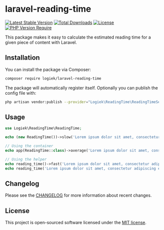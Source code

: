 # laravel-reading-time

[![Latest Stable Version](https://poser.pugx.org/logiek/laravel-reading-time/v/stable)](https://packagist.org/packages/logiek/laravel-reading-time) [![Total Downloads](https://poser.pugx.org/logiek/laravel-reading-time/downloads)](https://packagist.org/packages/logiek/laravel-reading-time) [![License](https://poser.pugx.org/logiek/laravel-reading-time/license)](https://packagist.org/packages/logiek/laravel-reading-time) [![PHP Version Require](http://poser.pugx.org/logiek/laravel-reading-time/require/php)](https://packagist.org/packages/logiek/laravel-reading-time)

This package makes it easy to calculate the estimated reading time for a given piece of content with Laravel.

## Installation

You can install the package via Composer:

``` bash
composer require logiek/laravel-reading-time
```

The package will automatically register itself. Optionally you can publish the config file with:

```bash
php artisan vendor:publish --provider="Logiek\ReadingTime\ReadingTimeServiceProvider" --tag="config"
```

## Usage

```php
use Logiek\ReadingTime\ReadingTime;

echo (new ReadingTime())->slow('Lorem ipsum dolor sit amet, consectetur adipiscing elit.');

// Using the container
echo app(ReadingTime::class)->average('Lorem ipsum dolor sit amet, consectetur adipiscing elit.');

// Using the helper
echo reading_time()->fast('Lorem ipsum dolor sit amet, consectetur adipiscing elit.'); 
echo reading_time('Lorem ipsum dolor sit amet, consectetur adipiscing elit.');
```

## Changelog

Please see the [CHANGELOG](CHANGELOG.md) for more information about recent changes.

## License

This project is open-sourced software licensed under the [MIT license](https://opensource.org/licenses/MIT).
